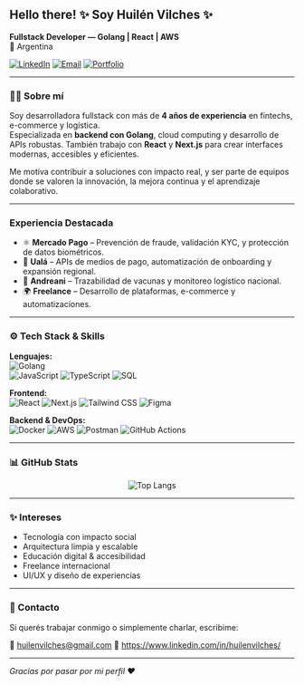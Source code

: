 ## Hello there! ✨ Soy Huilén Vilches ✨ 

**Fullstack Developer — Golang | React | AWS**  
📍 Argentina &nbsp;&nbsp;&nbsp;

[![LinkedIn](https://img.shields.io/badge/LinkedIn-blue?style=flat&logo=linkedin&logoColor=white)](https://www.linkedin.com/in/huilenvilches/)
[![Email](https://img.shields.io/badge/Email-D14836?style=flat&logo=gmail&logoColor=white)](mailto:huilenvilches@email.com)
[![Portfolio](https://img.shields.io/badge/Portfolio-000?style=flat&logo=vercel&logoColor=white)](https://www.huilen.dev/) <!-- opcional -->

---

### 👩‍💻 Sobre mí

Soy desarrolladora fullstack con más de **4 años de experiencia** en fintechs, e-commerce y logística.  
Especializada en **backend con Golang**, cloud computing y desarrollo de APIs robustas. También trabajo con **React** y **Next.js** para crear interfaces modernas, accesibles y eficientes.

Me motiva contribuir a soluciones con impacto real, y ser parte de equipos donde se valoren la innovación, la mejora continua y el aprendizaje colaborativo.

---

### Experiencia Destacada

- ⚛️ **Mercado Pago** – Prevención de fraude, validación KYC, y protección de datos biométricos.
- 🧠 **Ualá** – APIs de medios de pago, automatización de onboarding y expansión regional.
- 💜 **Andreani** – Trazabilidad de vacunas y monitoreo logístico nacional.
- 🌍 **Freelance** – Desarrollo de plataformas, e-commerce y automatizaciones.

---

### ⚙️ Tech Stack & Skills

**Lenguajes:**  
![Golang](https://img.shields.io/badge/-Golang-00ADD8?logo=go&logoColor=white&style=flat)  
![JavaScript](https://img.shields.io/badge/-JavaScript-F7DF1E?logo=javascript&logoColor=black&style=flat)
![TypeScript](https://img.shields.io/badge/-TypeScript-3178C6?logo=typescript&logoColor=white&style=flat)
![SQL](https://img.shields.io/badge/-SQL-4479A1?logo=mysql&logoColor=white&style=flat)

**Frontend:**  
![React](https://img.shields.io/badge/-React-61DAFB?logo=react&logoColor=black&style=flat)
![Next.js](https://img.shields.io/badge/-Next.js-000?logo=next.js&logoColor=white&style=flat)
![Tailwind CSS](https://img.shields.io/badge/-Tailwind-38B2AC?logo=tailwind-css&logoColor=white&style=flat)
![Figma](https://img.shields.io/badge/-Figma-F24E1E?logo=figma&logoColor=white&style=flat)

**Backend & DevOps:**  
![Docker](https://img.shields.io/badge/-Docker-2496ED?logo=docker&logoColor=white&style=flat)
![AWS](https://img.shields.io/badge/-AWS-232F3E?logo=amazon-aws&logoColor=white&style=flat)
![Postman](https://img.shields.io/badge/-Postman-FF6C37?logo=postman&logoColor=white&style=flat)
![GitHub Actions](https://img.shields.io/badge/-GitHub%20Actions-2088FF?logo=github-actions&logoColor=white&style=flat)

---

### 📊 GitHub Stats

<div align="center">
 
![Top Langs](https://github-readme-stats.vercel.app/api/top-langs/?username=spookycoincidence&layout=compact&theme=radical&langs_count=6)

</div>

---

### ✨ Intereses

- Tecnología con impacto social
- Arquitectura limpia y escalable
- Educación digital & accesibilidad
- Freelance internacional
- UI/UX y diseño de experiencias

---

### 💌 Contacto

Si querés trabajar conmigo o simplemente charlar, escribime:

📧 huilenvilches@gmail.com 
🔗 https://www.linkedin.com/in/huilenvilches/

---

*Gracias por pasar por mi perfil ❤️*

